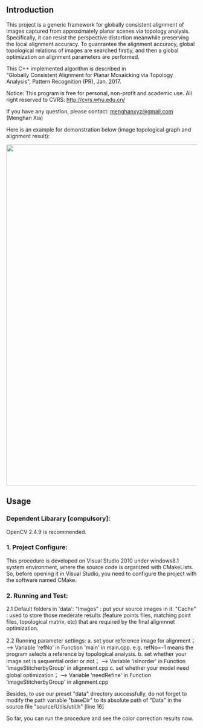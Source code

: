 ## Introduction

This project is a generic framework for globally consistent alignment of images captured from approximately planar 
scenes via topology analysis. Specifically, it can resist the perspective distortion meanwhile preserving the local 
alignment accuracy. To guanrantee the alignment accuracy, global topological relations of images are searched firstly,
and then a global optimization on alignment parameters are performed.

This C++ implemented algorithm is described in  
"Globally Consistent Alignment for Planar Mosaicking via Topology Analysis", Pattern Recognition (PR), Jan. 2017.

Notice: This program is free for personal, non-profit and academic use.
All right reserved to CVRS: http://cvrs.whu.edu.cn/

If you have any question, please contact: menghanxyz@gmail.com (Menghan Xia)

Here is an example for demonstration below (image topological graph and alignment result): 

<img src="Docs/demo.png" width="900px"/>

## Usage
### Dependent Libarary [compulsory]:
OpenCV 2.4.9 is recommended.

### 1. Project Configure:
This procedure is developed on Visual Studio 2010 under windows8.1 system environment,
where the source code is organized with CMakeLists. So, before opening it in Visual Studio,
you need to configure the project with the software named CMake.

### 2. Running and Test:
2.1 Default folders in 'data':
"Images" : put your source images in it.
"Cache"  : used to store those mederate results (feature points files, matching point files, topological matrix, etc) that 
are required by the final alignmnet optimization.

2.2 Running parameter settings:
a. set your reference image for alignment；      							-->  Variable 'refNo' in Function 'main' in main.cpp. 
e.g. refNo=-1 means the program selects a reference by topological analysis.
b. set whether your image set is sequential order or not；         --> Variable 'isInorder' in Function 'imageStitcherbyGroup' in alignment.cpp
c. set whether your model need global optimization；         		--> Variable 'needRefine' in Function 'imageStitcherbyGroup' in alignment.cpp

Besides, to use our preset "data" directory successfully, do not forget to modify the path variable 
"baseDir" to its absolute path of "Data" in the source file "source/Utils/util.h" [line 16]

So far, you can run the procedure and see the color correction results now.